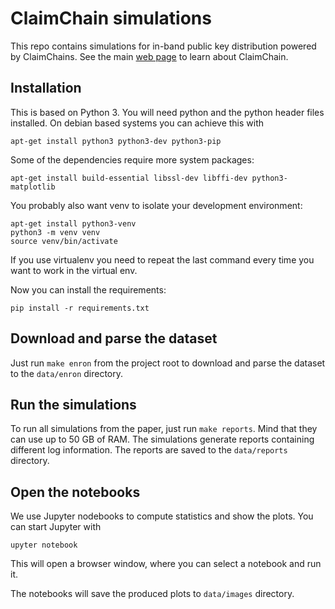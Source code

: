 # ClaimChain simulations

This repo contains simulations for in-band public key distribution powered by ClaimChains. See the main [web page](https://claimchain.github.io) to learn about ClaimChain.

## Installation

This is based on Python 3. You will need python and the python header
files installed. On debian based systems you can achieve this with
```
apt-get install python3 python3-dev python3-pip
```

Some of the dependencies require more system packages:
```
apt-get install build-essential libssl-dev libffi-dev python3-matplotlib
```

You probably also want venv to isolate your development
environment:
```
apt-get install python3-venv
python3 -m venv venv
source venv/bin/activate
```

If you use virtualenv you need to repeat the last command every time you
want to work in the virtual env.

Now you can install the requirements:
```
pip install -r requirements.txt
```

## Download and parse the dataset

Just run ``make enron`` from the project root to download and parse the dataset to
the ``data/enron`` directory.

## Run the simulations

To run all simulations from the paper, just run ``make reports``. Mind that they
can use up to 50 GB of RAM. The simulations generate reports containing different
log information. The reports are saved to the ``data/reports`` directory.

## Open the notebooks

We use Jupyter nodebooks to compute statistics and show the plots. You can start
Jupyter with

```
upyter notebook
```

This will open a browser window, where you can select a notebook and run it.

The notebooks will save the produced plots to ``data/images`` directory.
